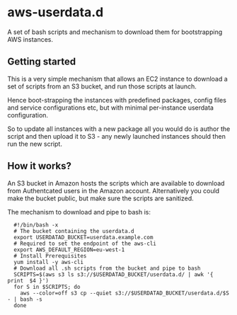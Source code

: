# aws-userdata.d
A set of bash scripts and mechanism to download them for bootstrapping AWS instances.

## Getting started
This is a very simple mechanism that allows an EC2 instance to download a set of scripts from an S3 bucket, and run those scripts at launch.

Hence boot-strapping the instances with predefined packages, config files and service configurations etc, but with minimal per-instance userdata configuration.

So to update all instances with a new package all you would do is author the script and then upload it to S3 - any newly launched instances should then run the new script.

## How it works?
An S3 bucket in Amazon hosts the scripts which are available to download from Authentcated users in the Amazon account. Alternatively you could make the bucket public, but make sure the scripts are sanitized.

The mechanism to download and pipe to bash is:
```
  #!/bin/bash -x
  # The bucket containing the userdata.d
  export USERDATAD_BUCKET=userdata.example.com
  # Required to set the endpoint of the aws-cli
  export AWS_DEFAULT_REGION=eu-west-1
  # Install Prerequisites
  yum install -y aws-cli
  # Download all .sh scripts from the bucket and pipe to bash
  SCRIPTS=$(aws s3 ls s3://$USERDATAD_BUCKET/userdata.d/ | awk '{ print  $4 }')
  for S in $SCRIPTS; do
    aws --color=off s3 cp --quiet s3://$USERDATAD_BUCKET/userdata.d/$S - | bash -s
  done
```